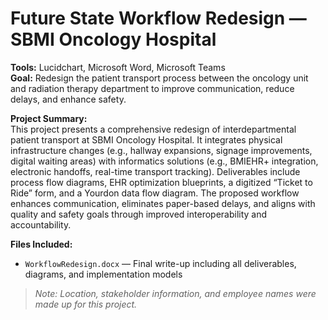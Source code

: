 # Future State Workflow Redesign — SBMI Oncology Hospital

**Tools:** Lucidchart, Microsoft Word, Microsoft Teams  
**Goal:** Redesign the patient transport process between the oncology unit and radiation therapy department to improve communication, reduce delays, and enhance safety.

**Project Summary:**  
This project presents a comprehensive redesign of interdepartmental patient transport at SBMI Oncology Hospital. It integrates physical infrastructure changes (e.g., hallway expansions, signage improvements, digital waiting areas) with informatics solutions (e.g., BMIEHR+ integration, electronic handoffs, real-time transport tracking). Deliverables include process flow diagrams, EHR optimization blueprints, a digitized “Ticket to Ride” form, and a Yourdon data flow diagram. The proposed workflow enhances communication, eliminates paper-based delays, and aligns with quality and safety goals through improved interoperability and accountability.

**Files Included:**  
- `WorkflowRedesign.docx` — Final write-up including all deliverables, diagrams, and implementation models

> *Note: Location, stakeholder information, and employee names were made up for this project.*
